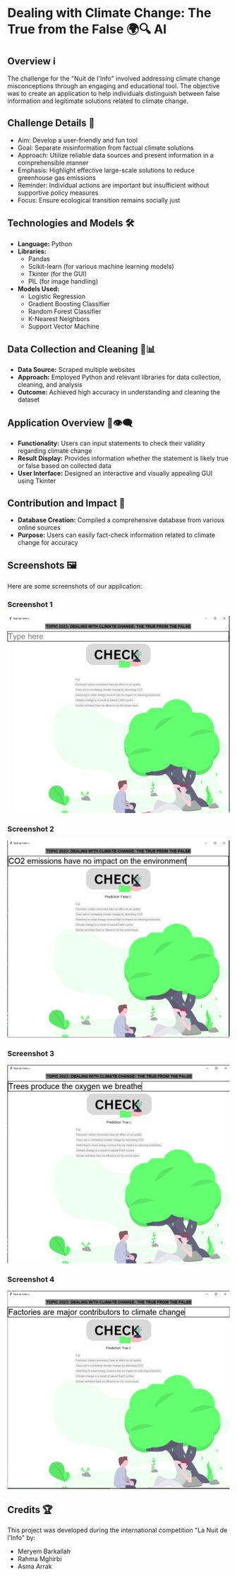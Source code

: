 # Dealing with Climate Change: The True from the False 🌍🔍 AI

## Overview ℹ️
The challenge for the "Nuit de l'Info" involved addressing climate change misconceptions through an engaging and educational tool. The objective was to create an application to help individuals distinguish between false information and legitimate solutions related to climate change.

## Challenge Details 📝
- Aim: Develop a user-friendly and fun tool
- Goal: Separate misinformation from factual climate solutions
- Approach: Utilize reliable data sources and present information in a comprehensible manner
- Emphasis: Highlight effective large-scale solutions to reduce greenhouse gas emissions
- Reminder: Individual actions are important but insufficient without supportive policy measures
- Focus: Ensure ecological transition remains socially just

## Technologies and Models 🛠️
- **Language:** Python
- **Libraries:**
  - Pandas
  - Scikit-learn (for various machine learning models)
  - Tkinter (for the GUI)
  - PIL (for image handling)
- **Models Used:**
  - Logistic Regression
  - Gradient Boosting Classifier
  - Random Forest Classifier
  - K-Nearest Neighbors
  - Support Vector Machine

## Data Collection and Cleaning 🧹📊
- **Data Source:** Scraped multiple websites
- **Approach:** Employed Python and relevant libraries for data collection, cleaning, and analysis
- **Outcome:** Achieved high accuracy in understanding and cleaning the dataset

## Application Overview 📱👁️‍🗨️
- **Functionality:** Users can input statements to check their validity regarding climate change
- **Result Display:** Provides information whether the statement is likely true or false based on collected data
- **User Interface:** Designed an interactive and visually appealing GUI using Tkinter

## Contribution and Impact 🌟
- **Database Creation:** Compiled a comprehensive database from various online sources
- **Purpose:** Users can easily fact-check information related to climate change for accuracy
## Screenshots 🖼️
Here are some screenshots of our application:

### Screenshot 1
![Screenshot 1](screenshots/ss1.PNG)

### Screenshot 2
![Screenshot 2](screenshots/ss2.PNG)

### Screenshot 3
![Screenshot 3](screenshots/ss3.PNG)

### Screenshot 4
![Screenshot 4](screenshots/ss4.PNG)

## Credits 🏆
This project was developed during the international competition "La Nuit de l'Info" by:
- Meryem Barkallah
- Rahma Mghirbi
- Asma Arrak
